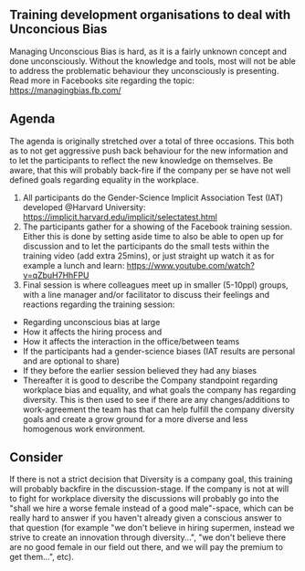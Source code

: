 ## Training development organisations to deal with Unconcious Bias
Managing Unconscious Bias is hard, as it is a fairly unknown concept and done unconsciously. Without the knowledge and tools, most will not be able to address the problematic behaviour they unconsciously is presenting. Read more in Facebooks site regarding the topic: https://managingbias.fb.com/

## Agenda
The agenda is originally stretched over a total of three occasions. This both as to not get aggressive push back behaviour for the new information and to let the participants to reflect the new knowledge on themselves. Be aware, that this will probably back-fire if the company per se have not well defined goals regarding equality in the workplace.

1. All participants do the Gender-Science Implicit Association Test (IAT) developed @Harvard University: https://implicit.harvard.edu/implicit/selectatest.html
2. The participants gather for a showing of the Facebook training session. Either this is done by setting aside time to also be able to open up for discussion and to let the participants do the small tests within the training video (add extra 25mins), or just straight up watch it as for example a lunch and learn: https://www.youtube.com/watch?v=qZbuH7HhFPU
3. Final session is where colleagues meet up in smaller (5-10ppl) groups, with a line manager and/or facilitator to discuss their feelings and reactions regarding the training session: 
* Regarding unconscious bias at large 
* How it affects the hiring process and
* How it affects the interaction in the office/between teams
* If the participants had a gender-science biases (IAT results are personal and are optional to share)
* If they before the earlier session believed they had any biases
* Thereafter it is good to describe the Company standpoint regarding workplace bias and equality, and what goals the company has regarding diversity. This is then used to see if there are any changes/additions to work-agreement the team has that can help fulfill the company diversity goals and create a grow ground for a more diverse and less homogenous work environment.

## Consider
If there is not a strict decision that Diversity is a company goal, this training will probably backfire in the discussion-stage. If the company is not at will to fight for workplace diversity the discussions will probably go into the "shall we hire a worse female instead of a good male"-space, which can be really hard to answer if you haven't already given a conscious answer to that question (for example "we don't believe in hiring supermen, instead we strive to create an innovation through diversity...", "we don't believe there are no good female in our field out there, and we will pay the premium to get them...", etc).
